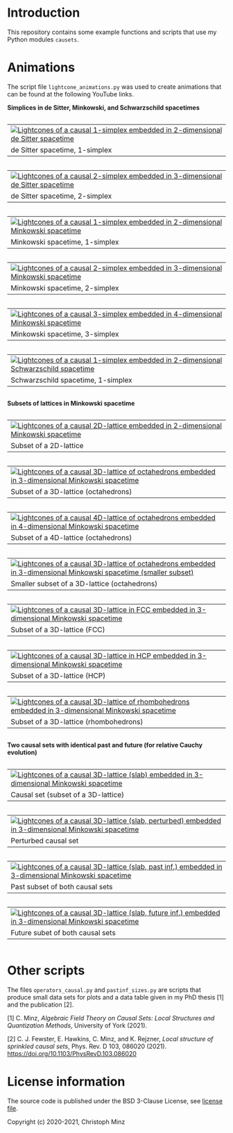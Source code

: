 # Introduction
This repository contains some example functions and scripts that use my Python modules `causets`.

# Animations
The script file `lightcone_animations.py` was used to create animations that can be found at the following YouTube links.

**Simplices in de Sitter, Minkowski, and Schwarzschild spacetimes**

<table style="display:inline-block">
	<tr>
		<td><a href="https://youtu.be/210CBU9gs7g"><img alt="Lightcones of a causal 1-simplex embedded in 2-dimensional de Sitter spacetime" src="thumbnails/de Sitter 1-simplex.png" /></a></td>
	<tr>
		<td>de Sitter spacetime, 1-simplex</td>
	</tr>
</table>
<table style="display:inline-block">
	<tr>
		<td><a href="https://youtu.be/MHfqVEsMl9k"><img alt="Lightcones of a causal 2-simplex embedded in 3-dimensional de Sitter spacetime" src="thumbnails/de Sitter 2-simplex.png" /></a></td>
	<tr>
		<td>de Sitter spacetime, 2-simplex</td>
	</tr>
</table>
<table style="display:inline-block">
	<tr>
		<td><a href="https://youtu.be/-Pp2Qjt0Wo0"><img alt="Lightcones of a causal 1-simplex embedded in 2-dimensional Minkowski spacetime" src="thumbnails/Minkowski 1-simplex.png" /></a></td>
	<tr>
		<td>Minkowski spacetime, 1-simplex</td>
	</tr>
</table>
<table style="display:inline-block">
	<tr>
		<td><a href="https://youtu.be/2LnYMXsoCIc"><img alt="Lightcones of a causal 2-simplex embedded in 3-dimensional Minkowski spacetime" src="thumbnails/Minkowski 2-simplex.png" /></a></td>
	<tr>
		<td>Minkowski spacetime, 2-simplex</td>
	</tr>
</table>
<table style="display:inline-block">
	<tr>
		<td><a href="https://youtu.be/EfA2KGUcr2A"><img alt="Lightcones of a causal 3-simplex embedded in 4-dimensional Minkowski spacetime" src="thumbnails/Minkowski 3-simplex.png" /></a></td>
	<tr>
		<td>Minkowski spacetime, 3-simplex</td>
	</tr>
</table>
<table style="display:inline-block">
	<tr>
		<td><a href="https://youtu.be/V6itk-HHwtY"><img alt="Lightcones of a causal 1-simplex embedded in 2-dimensional Schwarzschild spacetime" src="thumbnails/Schwarzschild 1-simplex.png" /></a></td>
	<tr>
		<td>Schwarzschild spacetime, 1-simplex</td>
	</tr>
</table>

**Subsets of lattices in Minkowski spacetime**

<table style="display:inline-block">
	<tr>
		<td><a href="https://youtu.be/U8AZqbhHEj8"><img alt="Lightcones of a causal 2D-lattice embedded in 2-dimensional Minkowski spacetime" src="thumbnails/Minkowski 2D-lattice.png" /></a></td>
	<tr>
		<td>Subset of a 2D-lattice</td>
	</tr>
</table>
<table style="display:inline-block">
	<tr>
		<td><a href="https://youtu.be/VOXtmuGf-kc"><img alt="Lightcones of a causal 3D-lattice of octahedrons embedded in 3-dimensional Minkowski spacetime" src="thumbnails/Minkowski 3D-lattice of octahedrons.png" /></a></td>
	<tr>
		<td>Subset of a 3D-lattice (octahedrons)</td>
	</tr>
</table>
<table style="display:inline-block">
	<tr>
		<td><a href="https://youtu.be/B8DOx5e9U8U"><img alt="Lightcones of a causal 4D-lattice of octahedrons embedded in 4-dimensional Minkowski spacetime" src="thumbnails/Minkowski 4D-lattice of octahedrons.png" /></a></td>
	<tr>
		<td>Subset of a 4D-lattice (octahedrons)</td>
	</tr>
</table>
<table style="display:inline-block">
	<tr>
		<td><a href="https://youtu.be/f9XwKcaB9hc"><img alt="Lightcones of a causal 3D-lattice of octahedrons embedded in 3-dimensional Minkowski spacetime (smaller subset)" src="thumbnails/Minkowski 3D-lattice of octahedrons (small).png" /></a></td>
	<tr>
		<td>Smaller subset of a 3D-lattice (octahedrons)</td>
	</tr>
</table>
<table style="display:inline-block">
	<tr>
		<td><a href="https://youtu.be/N4vFy9hY6_c"><img alt="Lightcones of a causal 3D-lattice in FCC embedded in 3-dimensional Minkowski spacetime" src="thumbnails/Minkowski 3D-lattice in FCC.png" /></a></td>
	<tr>
		<td>Subset of a 3D-lattice (FCC)</td>
	</tr>
</table>
<table style="display:inline-block">
	<tr>
		<td><a href="https://youtu.be/w_PLyktQx8U"><img alt="Lightcones of a causal 3D-lattice in HCP embedded in 3-dimensional Minkowski spacetime" src="thumbnails/Minkowski 3D-lattice in HCP.png" /></a></td>
	<tr>
		<td>Subset of a 3D-lattice (HCP)</td>
	</tr>
</table>
<table style="display:inline-block">
	<tr>
		<td><a href="https://youtu.be/3DPYr_Tch1U"><img alt="Lightcones of a causal 3D-lattice of rhombohedrons embedded in 3-dimensional Minkowski spacetime" src="thumbnails/Minkowski 3D-lattice of rhombohedrons.png" /></a></td>
	<tr>
		<td>Subset of a 3D-lattice (rhombohedrons)</td>
	</tr>
</table>

**Two causal sets with identical past and future (for relative Cauchy evolution)**

<table style="display:inline-block">
	<tr>
		<td><a href="https://youtu.be/F8sbslcMKnI"><img alt="Lightcones of a causal 3D-lattice (slab) embedded in 3-dimensional Minkowski spacetime" src="thumbnails/Minkowski 3D-lattice (slab).png" /></a></td>
	<tr>
		<td>Causal set (subset of a 3D-lattice)</td>
	</tr>
</table>
<table style="display:inline-block">
	<tr>
		<td><a href="https://youtu.be/QJ9YICw3YHM"><img alt="Lightcones of a causal 3D-lattice (slab, perturbed) embedded in 3-dimensional Minkowski spacetime" src="thumbnails/Minkowski 3D-lattice (slab, perturbed).png" /></a></td>
	<tr>
		<td>Perturbed causal set</td>
	</tr>
</table>
<table style="display:inline-block">
	<tr>
		<td><a href="https://youtu.be/pPm06w-ncOo"><img alt="Lightcones of a causal 3D-lattice (slab, past inf.) embedded in 3-dimensional Minkowski spacetime" src="thumbnails/Minkowski 3D-lattice (slab, past inf.).png" /></a></td>
	<tr>
		<td>Past subset of both causal sets</td>
	</tr>
</table>
<table style="display:inline-block">
	<tr>
		<td><a href="https://youtu.be/pN1DJ8gUVGk"><img alt="Lightcones of a causal 3D-lattice (slab, future inf.) embedded in 3-dimensional Minkowski spacetime" src="thumbnails/Minkowski 3D-lattice (slab, future inf.).png" /></a></td>
	<tr>
		<td>Future subet of both causal sets</td>
	</tr>
</table>

# Other scripts
The files `operators_causal.py` and `pastinf_sizes.py` are scripts that produce small data sets for plots and a data table given in my PhD thesis [1] and the publication [2].

[1] C. Minz, _Algebraic Field Theory on Causal Sets: Local Structures and Quantization Methods_, University of York (2021).

[2] C. J. Fewster, E. Hawkins, C. Minz, and K. Rejzner, _Local structure of sprinkled causal sets_, Phys. Rev. D 103, 086020 (2021). https://doi.org/10.1103/PhysRevD.103.086020

# License information
The source code is published under the BSD 3-Clause License, see [license file](LICENSE.md).

Copyright (c) 2020-2021, Christoph Minz